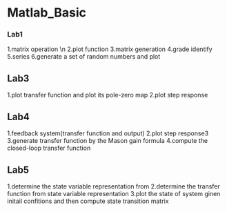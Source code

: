 # Matlab_Basic

### Lab1
1.matrix operation \n
2.plot function
3.matrix generation
4.grade identify
5.series
6.generate a set of random numbers and plot

## Lab3
1.plot transfer function and plot its pole-zero map
2.plot step response

## Lab4
1.feedback system(transfer function and output)
2.plot step response3
3.generate transfer function by the Mason gain formula
4.compute the closed-loop transfer 
function

## Lab5
1.determine the state variable representation from 
2.determine the transfer function from state variable representation
3.plot the state of system ginen initail confitions and then compute state transition matrix







